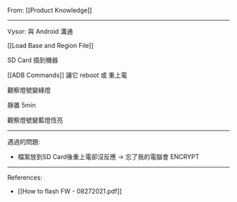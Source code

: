 From: [[Product Knowledge]]

---

Vysor: 與 Android 溝通

[[Load Base and Region File]]

SD Card 插到機器

[[ADB Commands]] 讓它 reboot  或 重上電

觀察燈號變綠燈

靜置 5min

觀察燈號變藍燈恆亮

---

遇過的問題:
- 檔案放到SD Card後重上電卻沒反應 → 忘了我的電腦會 ENCRYPT

---
References:
- [[How to flash FW - 08272021.pdf]]